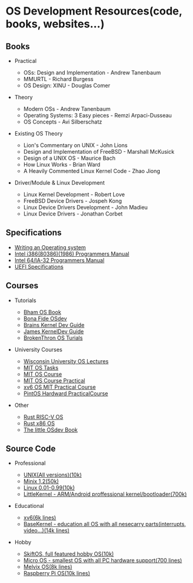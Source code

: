 # OS Development Resources(code, books, websites...)
## Books
* Practical
	* OSs: Design and Implementation - Andrew Tanenbaum
	* MMURTL - Richard Burgess
	* OS Design: XINU - Douglas Comer

* Theory
	* Modern OSs - Andrew Tanenbaum
	* Operating Systems: 3 Easy pieces - Remzi Arpaci-Dusseau
	* OS Concepts - Avi Silberschatz

* Existing OS Theory
	* Lion's Commentary on UNIX - John Lions
	* Design and Implementation of FreeBSD - Marshall McKusick
	* Design of a UNIX OS - Maurice Bach
	* How Linux Works - Brian Ward
	* A Heavily Commented Linux Kernel Code - Zhao Jiong

* Driver/Module & Linux Development
	* Linux Kernel Development - Robert Love
	* FreeBSD Device Drivers - Jospeh Kong
	* Linux Device Drivers Development - John Madieu
	* Linux Device Drivers - Jonathan Corbet



## Specifications
* [Writing an Operating system](https://wiki.osdev.org/Creating_an_Operating_System)
* [Intel i386(80386)(1986) Programmers Manual](https://css.csail.mit.edu/6.858/2014/readings/i386.pdf)
* [Intel 64/IA-32 Programmers Manual](https://software.intel.com/content/www/us/en/develop/articles/intel-sdm.html)
* [UEFI Specifications](https://www.uefi.org/specifications)



## Courses
* Tutorials
	* [Bham OS Book](https://www.cs.bham.ac.uk/~exr/lectures/opsys/10_11/lectures/os-dev.pdf)
	* [Bona Fide OSdev](http://www.osdever.net/tutorials/)
	* [Brains Kernel Dev Guide](http://www.osdever.net/tutorials/)
	* [James KernelDev Guide](http://www.jamesmolloy.co.uk/tutorial_html/)
	* [BrokenThron OS Turials](http://www.brokenthorn.com/Resources/OSDevIndex.html)

* University Courses
	* [Wisconsin University OS Lectures](http://pages.cs.wisc.edu/~bart/537/lecturenotes/titlepage.html)
	* [MIT OS Tasks](https://pdos.csail.mit.edu/6.828/2016/homework/)
	* [MIT OS Course](https://ocw.mit.edu/courses/electrical-engineering-and-computer-science/6-828-operating-system-engineering-fall-2012/index.htm)
	* [MIT OS Course Practical](https://pdos.csail.mit.edu/6.828/2020/schedule.html)
	* [xv6 OS MIT Practical Course](https://pdos.csail.mit.edu/6.828/2012/)
	* [PintOS Hardward PracticalCourse](https://web.stanford.edu/class/cs140/projects/pintos/pintos_1.html)

* Other
	* [Rust RISC-V OS](https://osblog.stephenmarz.com/index.html)
	* [Rust x86 OS](https://os.phil-opp.com/)
	* [The little OSdev Book](https://littleosbook.github.io/)



## Source Code
* Professional
	* [UNIX(All versions)(10k)](https://minnie.tuhs.org/cgi-bin/utree.pl)
	* [Minix 1,2(50k)](https://wiki.minix3.org/doku.php?id=www:download:previousversions)
	* [Linux 0.01-0.99(10k)](https://mirrors.edge.kernel.org/pub/linux/kernel/Historic/)
	* [LittleKernel - ARM/Android proffessional kernel/bootloader(700k)](https://github.com/littlekernel/lk)

* Educational
	* [xv6(6k lines)](https://github.com/mit-pdos/xv6-public)
	* [BaseKernel - education all OS with all nesecarry parts(interrupts, video...)(14k lines)](https://github.com/dthain/basekernel)

* Hobby
	* [SkiftOS, full featured hobby OS(10k)](https://github.com/skiftOS/skift)
	* [Micro OS - smallest OS with all PC hardware support(700 lines)](https://github.com/ssaroussi/Micro-OS)
	* [Melvix OS(8k lines)](https://github.com/marvinborner/Melvix)
	* [Raspberry Pi OS(10k lines)](https://github.com/s-matyukevich/raspberry-pi-os)
